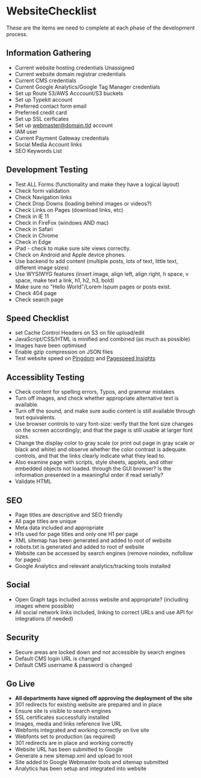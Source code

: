# WebsiteChecklist
These are the items we need to complete at each phase of the development process.

## Information Gathering

* Current website hosting credentials Unassigned 
* Current website domain registrar credentials
* Current CMS credentials
* Current Google Analytics/Google Tag Manager credentials
* Set up Route 53/AWS Acccount/S3 buckets
* Set up Typekit account
* Preferred contact form email
* Preferred credit card
* Set up SSL cerficates
* Set up webmaster@domain.tld account
* IAM user
* Current Payment Gateway credentials
* Social Media Account links
* SEO Keywords List

## Development Testing

* Test ALL Forms (functionality and make they have a logical layout) 
* Check form validation
* Check Navigation links
* Check Drop Downs (loading behind images or videos?)
* Check Links on Pages (download links, etc)
* Check in IE 11
* Check in FireFox (windows AND mac)
* Check in Safari
* Check in Chrome
* Check in Edge
* iPad - check to make sure site views correctly.
* Check on Android and Apple device phones.
* Use backend to add content (multiple posts, lots of text, little text, different image sizes)
* Use WYSIWYG features (insert image, align left, align right, h space, v space, make text a link, h1, h2, h3, bold)
* Make sure no "Hello World"/Lorem Ispum pages or posts exist.
* Check 404 page
* Check search page

## Speed Checklist

* set Cache Control Headers on S3 on file upload/edit
* JavaScript/CSS/HTML is minified and combined (as much as possible)
* Images have been optimised
* Enable gzip compression on JSON files
* Test website speed on [Pingdom](https://tools.pingdom.com/) and [Pagespeed Insights](https://developers.google.com/speed/pagespeed/insights/)

## Accessiblity Testing

* Check content for spelling errors, Typos, and grammar mistakes
* Turn off images, and check whether appropriate alternative text is available. 
* Turn off the sound, and make sure audio content is still available through text equivalents.
* Use browser controls to vary font-size: verify that the font size changes on the screen accordingly; and that the page is still usable at larger font sizes.
* Change the display color to gray scale (or print out page in gray scale or black and white) and observe whether the color contrast is adequate.
  controls, and that the links clearly indicate what they lead to.
* Also examine page with scripts, style sheets, applets, and other embedded objects not loaded.
  through the GUI browser? Is the information presented in a meaningful order if read serially?
* Validate HTML

## SEO

* Page titles are descriptive and SEO friendly
* All page titles are unique
* Meta data included and appropriate
* H1s used for page titles and only one H1 per page
* XML sitemap has been generated and added to root of website
* robots.txt is generated and added to root of website
* Website can be accessed by search engines (remove noindex, nofollow for pages)
* Google Analytics and relevant analytics/tracking tools installed

## Social

* Open Graph tags included across website and appropriate? (including images where possible)
* All social network links included, linking to correct URLs and use API for integrations (if needed)

## Security

* Secure areas are locked down and not accessible by search engines
* Default CMS login URL is changed
* Default CMS username & password is changed

## Go Live 

* **All departments have signed off approving the deployment of the site**
* 301 redirects for existing website are prepared and in place
* Ensure site is visible to search engines
* SSL certificates successfully installed
* Images, media and links reference live URL
* Webfonts integrated and working correctly on live site
* Webfonts set to production (as required)
* 301 redirects are in place and working correctly
* Website URL has been submitted to Google
* Generate a new sitemap.xml and upload to root
* Site added to Google Webmaster tools and sitemap submitted
* Analytics has been setup and integrated into website
